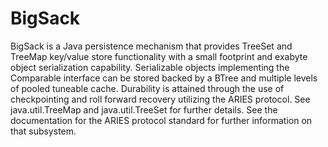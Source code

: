 <h1>BigSack</h1>
BigSack is a Java persistence mechanism that provides TreeSet and TreeMap key/value store functionality 
with a small footprint and exabyte object serialization capability. Serializable objects implementing the 
Comparable interface can be stored backed by a BTree and multiple levels of pooled tuneable cache.
Durability is attained through the use of checkpointing and roll forward recovery utilizing the ARIES protocol.
See java.util.TreeMap and java.util.TreeSet for further details.
See the documentation for the ARIES protocol standard for further information on that subsystem.